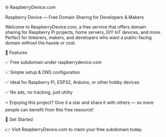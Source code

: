 🌐 RaspberryDevice.com

Raspberry Device — Free Domain Sharing for Developers & Makers

Welcome to RaspberryDevice.com, a free service that offers domain sharing for Raspberry Pi projects, home servers, DIY IoT devices, and more. Perfect for tinkerers, makers, and developers who want a public-facing domain without the hassle or cost.

🚀 Features

✅ Free subdomain under raspberrydevice.com

✅ Simple setup & DNS configuration

✅ Ideal for Raspberry Pi, ESP32, Arduino, or other hobby devices

✅ No ads, no tracking, just utility

⭐️ Enjoying this project?
Give it a star and share it with others — so more people can benefit from this free resource!

🔗 Get Started

👉 Visit RaspberryDevice.com
 to claim your free subdomain today.
